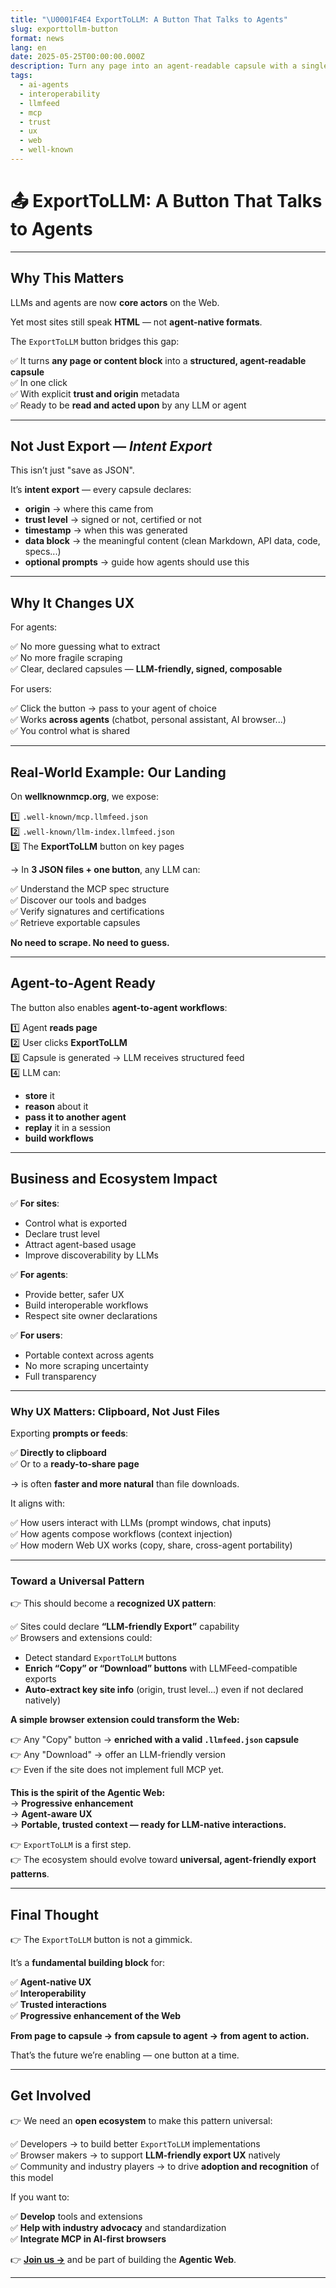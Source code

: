 ```yaml
---
title: "\U0001F4E4 ExportToLLM: A Button That Talks to Agents"
slug: exporttollm-button
format: news
lang: en
date: 2025-05-25T00:00:00.000Z
description: Turn any page into an agent-readable capsule with a single button.
tags:
  - ai-agents
  - interoperability
  - llmfeed
  - mcp
  - trust
  - ux
  - web
  - well-known
---
```


# 📤 ExportToLLM: A Button That Talks to Agents

---

## Why This Matters

LLMs and agents are now **core actors** on the Web.

Yet most sites still speak **HTML** — not **agent-native formats**.

The `ExportToLLM` button bridges this gap:

✅ It turns **any page or content block** into a **structured, agent-readable capsule**  
✅ In one click  
✅ With explicit **trust and origin** metadata  
✅ Ready to be **read and acted upon** by any LLM or agent  

---

## Not Just Export — *Intent Export*

This isn’t just "save as JSON".

It’s **intent export** — every capsule declares:

- **origin** → where this came from  
- **trust level** → signed or not, certified or not  
- **timestamp** → when this was generated  
- **data block** → the meaningful content (clean Markdown, API data, code, specs...)  
- **optional prompts** → guide how agents should use this  

---

## Why It Changes UX

For agents:

✅ No more guessing what to extract  
✅ No more fragile scraping  
✅ Clear, declared capsules — **LLM-friendly, signed, composable**

For users:

✅ Click the button → pass to your agent of choice  
✅ Works **across agents** (chatbot, personal assistant, AI browser...)  
✅ You control what is shared  

---

## Real-World Example: Our Landing

On **wellknownmcp.org**, we expose:

1️⃣ `.well-known/mcp.llmfeed.json`  
2️⃣ `.well-known/llm-index.llmfeed.json`  
3️⃣ The **ExportToLLM** button on key pages

→ In **3 JSON files + one button**, any LLM can:

✅ Understand the MCP spec structure  
✅ Discover our tools and badges  
✅ Verify signatures and certifications  
✅ Retrieve exportable capsules  

**No need to scrape. No need to guess.**

---

## Agent-to-Agent Ready

The button also enables **agent-to-agent workflows**:

1️⃣ Agent **reads page**  
2️⃣ User clicks **ExportToLLM**  
3️⃣ Capsule is generated → LLM receives structured feed  
4️⃣ LLM can:

- **store** it  
- **reason** about it  
- **pass it to another agent**  
- **replay** it in a session  
- **build workflows**  

---

## Business and Ecosystem Impact

✅ **For sites**:

- Control what is exported  
- Declare trust level  
- Attract agent-based usage  
- Improve discoverability by LLMs  

✅ **For agents**:

- Provide better, safer UX  
- Build interoperable workflows  
- Respect site owner declarations  

✅ **For users**:

- Portable context across agents  
- No more scraping uncertainty  
- Full transparency  

---

### Why UX Matters: Clipboard, Not Just Files

Exporting **prompts or feeds**:

✅ **Directly to clipboard**  
✅ Or to a **ready-to-share page**  

→ is often **faster and more natural** than file downloads.

It aligns with:

✅ How users interact with LLMs (prompt windows, chat inputs)  
✅ How agents compose workflows (context injection)  
✅ How modern Web UX works (copy, share, cross-agent portability)

---

### Toward a Universal Pattern

👉 This should become a **recognized UX pattern**:

✅ Sites could declare **“LLM-friendly Export”** capability  
✅ Browsers and extensions could:

- Detect standard `ExportToLLM` buttons  
- **Enrich “Copy” or “Download” buttons** with LLMFeed-compatible exports  
- **Auto-extract key site info** (origin, trust level...) even if not declared natively)

**A simple browser extension could transform the Web:**

👉 Any "Copy" button → **enriched with a valid `.llmfeed.json` capsule**  
👉 Any "Download" → offer an LLM-friendly version  
👉 Even if the site does not implement full MCP yet.

**This is the spirit of the Agentic Web:**  
→ **Progressive enhancement**  
→ **Agent-aware UX**  
→ **Portable, trusted context — ready for LLM-native interactions.**

👉 `ExportToLLM` is a first step.  
👉 The ecosystem should evolve toward **universal, agent-friendly export patterns**.

---

## Final Thought

👉 The `ExportToLLM` button is not a gimmick.

It’s a **fundamental building block** for:

✅ **Agent-native UX**  
✅ **Interoperability**  
✅ **Trusted interactions**  
✅ **Progressive enhancement of the Web**  

**From page to capsule → from capsule to agent → from agent to action.**

That’s the future we’re enabling — one button at a time.

---

## Get Involved

👉 We need an **open ecosystem** to make this pattern universal:

✅ Developers → to build better `ExportToLLM` implementations  
✅ Browser makers → to support **LLM-friendly export UX** natively  
✅ Community and industry players → to drive **adoption and recognition** of this model  

If you want to:

✅ **Develop** tools and extensions  
✅ **Help with industry advocacy** and standardization  
✅ **Integrate MCP in AI-first browsers**

👉 **[Join us →](/join)** and be part of building the **Agentic Web**.

---
